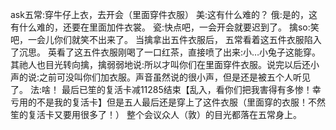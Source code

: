 ask五常:穿牛仔上衣，去开会（里面穿件衣服）
美:这有什么难的？
俄:是的，这有什么难的，还要在里面加件衣裳。
瓷:快点吧，一会开会就要迟到了。
擒so:笑吧，一会儿你们就笑不出来了。
当擒拿出五件衣服后， 五常看着这五件衣服陷入了沉思。
英看了这五件衣服刚喝了一口红茶，直接喷了出来:小…小兔子这能穿。
其祂人也目光转向擒，擒弱弱地说:所以才叫你们在里面穿件衣服。说完以后还小声的说:之前可没叫你们加衣服。声音虽然说的很小声，但是还是被五个人听见了。
法:啥！
最后已笙的复活卡减11285结束【乱入，看你们把我害得有多惨！幸亏用的不是我的复活卡】但是五人最后还是穿上了这件衣服（里面穿的衣服！不然笙的复活卡又要用很多了！）
整个会议众人（敦）的目光都落在五常身上。